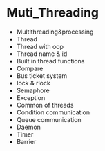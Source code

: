 # Muti_Threading
- Multithreading&processing
- Thread
- Thread with oop
- Thread name & id
- Built in thread functions
- Compare
- Bus ticket system
- lock & rlock
- Semaphore
- Exception
- Common of threads
- Condition communication
- Queue communication
- Daemon
- Timer
- Barrier
